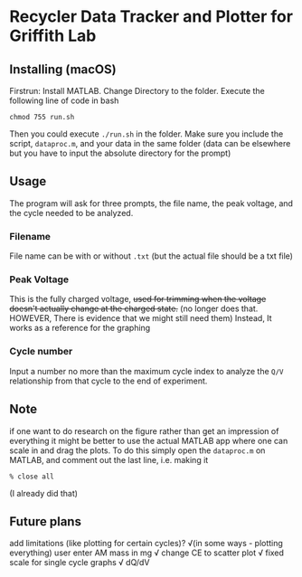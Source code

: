 # Recycler Data Tracker and Plotter for Griffith Lab
## Installing (macOS)
Firstrun: Install MATLAB. Change Directory to the folder. Execute the following line of code in bash

`chmod 755 run.sh`

Then you could execute `./run.sh` in the folder. Make sure you include the script, `dataproc.m`, and your data in the same folder (data can be elsewhere but you have to input the absolute directory for the prompt)

## Usage
The program will ask for three prompts, the file name, the peak voltage, and the cycle needed to be analyzed. 

### Filename
File name can be with or without `.txt` (but the actual file should be a txt file)

### Peak Voltage
This is the fully charged voltage, ~~used for trimming when the voltage doesn't actually change at the charged state.~~ (no longer does that. HOWEVER, There is evidence that we might still need them) Instead, It works as a reference for the graphing

### Cycle number
Input a number no more than the maximum cycle index to analyze the `Q/V` relationship from that cycle to the end of experiment.

## Note
if one want to do research on the figure rather than get an impression of everything it might be better to use the actual MATLAB app where one can scale in and drag the plots. To do this simply open the `dataproc.m` on MATLAB, and comment out the last line, i.e. making it

`% close all` 

(I already did that)

## Future plans
add limitations (like plotting for certain cycles)? √(in some ways - plotting everything)
user enter AM mass in mg √
change CE to scatter plot √
fixed scale for single cycle graphs √
dQ/dV
<!-- Lithiation -->